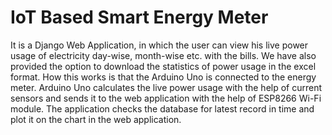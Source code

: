 # IoT Based Smart Energy Meter
It is a Django Web Application, in which the user can view his live power usage of electricity day-wise, month-wise etc. with the bills. We have also provided the option to download the statistics of power usage in the excel format. How this works is that the Arduino Uno is connected to the energy meter. Arduino Uno calculates the live power usage with the help of current sensors and sends it to the web application with the help of ESP8266 Wi-Fi module. The application checks the database for latest record in time and plot it on the chart in the web application.
